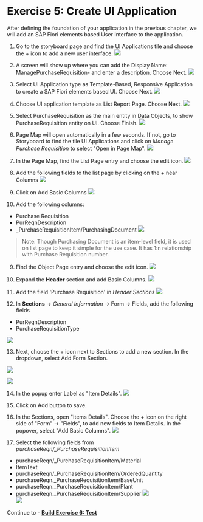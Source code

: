 # Exercise 5: Create UI Application
After defining the foundation of your application in the previous chapter, we will add an SAP Fiori elements based User Interface to the application.

1. Go to the storyboard page and find the UI Applications tile and choose the + icon to add a new user interface.
![](images/UI_001.png)

2. A screen will show up where you can add the Display Name: ManagePurchaseRequisition-<Your-User-ID> and enter a description. Choose Next.
![](images/UI_002.png)

3. Select UI Application type as Template-Based, Responsive Application to create a SAP Fiori elements based UI. Choose Next.
![](images/UI_003.png)

4. Choose UI application template as List Report Page. Choose Next.
![](images/UI_004.png)

5. Select PurchaseRequisition as the main entity in Data Objects, to show PurchaseRequisition entity on UI. Choose Finish.
![](images/UI_005.png)

6. Page Map will open automatically in a few seconds. If not, go to Storyboard to find the tile UI Applications and click on *Manage Purchase Requisition* to select "Open in Page Map".
![](images/UI_006.png)
   
7. In the Page Map, find the List Page entry and choose the edit icon.
![](images/UI_007.png)
   
8. Add the following fields to the list page by clicking on the + near Columns
   ![](images/Plus.png)

9. Click on Add Basic Columns
![](images/AddBasic.png)

11. Add the following columns:
- Purchase Requisition
- PurReqnDescription
- _PurchaseRequisitionItem/PurchasingDocument
![](images/ListPageCols.png)

> Note: Though Purchasing Document is an item-level field, it is used on list page to keep it simple for the use case. It has 1:n relationship with Purchase Requisition number.

9. Find the Object Page entry and choose the edit icon.
![](images/UI_009.png)

10. Expand the **Header** section and add Basic Columns.
![](images/HeaderBasic.png)

11.  Add the field 'Purchase Requisition' in *Header Sections*
![](images/UI_010.png)

12. In **Sections** -> *General Information* -> Form -> Fields, add the following fields
- PurReqnDescription
- PurchaseRequisitionType

![](images/ObjectCols.png)

13. Next, choose the + icon next to Sections to add a new section. In the dropdown, select Add Form Section.

![](images/UI_012.png)

![](images/AddForm.png)
    
 
14. In the popup enter Label as "Item Details".
![](images/UI_013.png)
 
15. Click on Add button to save.

16. In the Sections, open "Items Details". Choose the + icon on the right side of "Form" -> "Fields", to add new fields to Item Details. In the popover, select "Add Basic Columns".
![](images/UI_015.png)  

17. Select the following fields from *purchaseReqn/_PurchaseRequisitionItem*

- purchaseReqn/_PurchaseRequisitionItem/Material
- ItemText
- purchaseReqn/_PurchaseRequisitionItem/OrderedQuantity
- purchaseReqn._PurchaseRequisitionItem/BaseUnit
- purchaseReqn._PurchaseRequisitionItem/Plant
- purchaseReqn._PurchaseRequisitionItem/Supplier
![](images/UI_014.png)    
![](images/UI_016.png)  


Continue to - **[Build Exercise 6: Test](../../../buildcode/exercises/ex6/README.md)**
